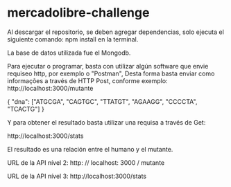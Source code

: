 # mercadolibre-challenge

Al descargar el repositorio, se deben agregar dependencias, solo ejecuta el siguiente comando: npm install en la terminal.

La base de datos utilizada fue el Mongodb.

Para ejecutar o programar, basta con utilizar algún software que envie requiseo http, por exemplo o "Postman",
Desta forma basta enviar como informações a través de HTTP Post, conforme exemplo:
http://localhost:3000/mutante

{
"dna": ["ATGCGA", "CAGTGC", "TTATGT", "AGAAGG", "CCCCTA", "TCACTG"]
}

Y para obtener el resultado basta utilizar una requisa a través de Get:

http://localhost:3000/stats

El resultado es una relación entre el humano y el mutante.

URL de la API nível 2: http: // localhost: 3000 / mutante

URL de la API nível 3: http://localhost:3000/stats
